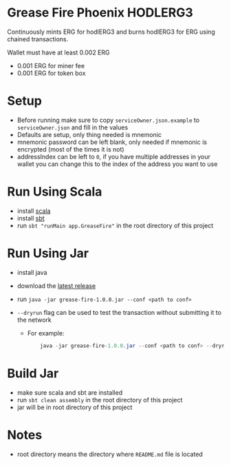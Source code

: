 # Grease Fire Phoenix HODLERG3

Continuously mints ERG for hodlERG3 and burns hodlERG3 for ERG using chained transactions.

Wallet must have at least 0.002 ERG
- 0.001 ERG for miner fee
- 0.001 ERG for token box


# Setup
- Before running make sure to copy `serviceOwner.json.example` to `serviceOwner.json` and fill in the values
- Defaults are setup, only thing needed is mnemonic
- mnemonic password can be left blank, only needed if mnemonic is encrypted (most of the times it is not)
- addressIndex can be left to `0`, if you have multiple addresses in your wallet you can change this to the index of the address you want to use



# Run Using Scala

- install [scala](https://www.scala-lang.org/download/)
- install [sbt](https://www.scala-sbt.org/download.html)
- run `sbt "runMain app.GreaseFire"` in the root directory of this project

# Run Using Jar
- install java
- download the [latest release](https://github.com/mgpai22/greasy-phoenix/releases/download/1.0.0/grease-fire-1.0.0.jar)
- run `java -jar grease-fire-1.0.0.jar --conf <path to conf>`


- `--dryrun` flag can be used to test the transaction without submitting it to the network
  - For example:
    ```java
        java -jar grease-fire-1.0.0.jar --conf <path to conf> --dryrun
    ```
    

# Build Jar
- make sure scala and sbt are installed
- run `sbt clean assembly` in the root directory of this project
- jar will be in root directory of this project

# Notes
- root directory means the directory where `README.md` file is located
